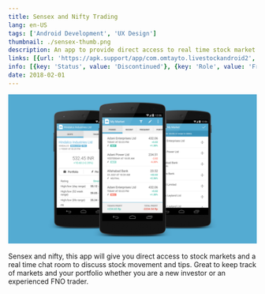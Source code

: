 ```yaml
---
title: Sensex and Nifty Trading
lang: en-US
tags: ['Android Development', 'UX Design']
thumbnail: ./sensex-thumb.png
description: An app to provide direct access to real time stock market data.
links: [{url: 'https://apk.support/app/com.omtayto.livestockandroid2', text: 'Get it on third party app store', icon: 'material-symbols:rocket-outline'}]
info: [{key: 'Status', value: 'Discontinued'}, {key: 'Role', value: 'Freelance Android Engineer'}, {key: 'Employment', value: 'Omtayto, India'}, {key: 'Skills involved', value: ['Android SDK', 'UX Design']}, {key: 'Tech used', value: ['Java', 'Android SDK', 'Android Studio', 'Performance Monitor', 'Maven']}]
date: 2018-02-01
---
```

![An image](/sensex.png)

Sensex and nifty, this app will give you direct access to stock markets and a real time chat room to discuss stock movement and tips. Great to keep track of markets and your portfolio whether you are a new investor or an experienced FNO trader.